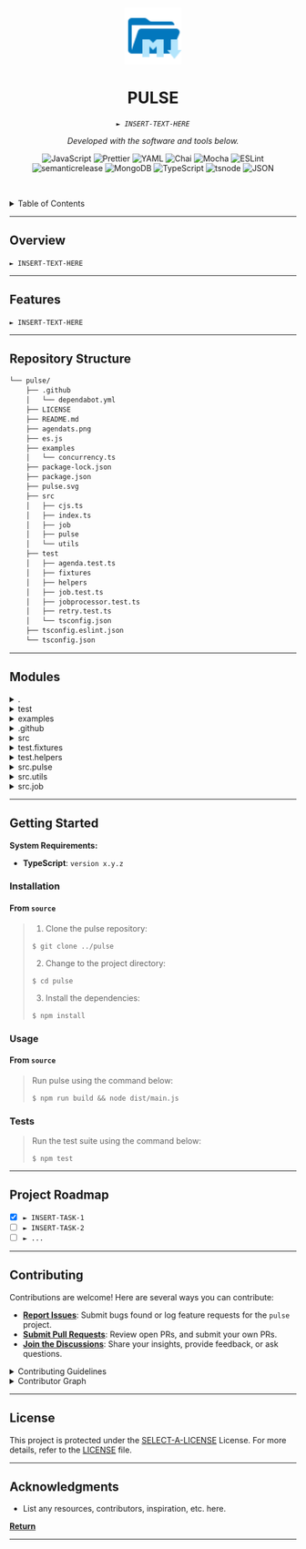 <p align="center">
  <img src="https://raw.githubusercontent.com/PKief/vscode-material-icon-theme/ec559a9f6bfd399b82bb44393651661b08aaf7ba/icons/folder-markdown-open.svg" width="100" alt="project-logo">
</p>
<p align="center">
    <h1 align="center">PULSE</h1>
</p>
<p align="center">
    <em><code>► INSERT-TEXT-HERE</code></em>
</p>
<p align="center">
	<!-- local repository, no metadata badges. -->
<p>
<p align="center">
		<em>Developed with the software and tools below.</em>
</p>
<p align="center">
	<img src="https://img.shields.io/badge/JavaScript-F7DF1E.svg?style=default&logo=JavaScript&logoColor=black" alt="JavaScript">
	<img src="https://img.shields.io/badge/Prettier-F7B93E.svg?style=default&logo=Prettier&logoColor=black" alt="Prettier">
	<img src="https://img.shields.io/badge/YAML-CB171E.svg?style=default&logo=YAML&logoColor=white" alt="YAML">
	<img src="https://img.shields.io/badge/Chai-A30701.svg?style=default&logo=Chai&logoColor=white" alt="Chai">
	<img src="https://img.shields.io/badge/Mocha-8D6748.svg?style=default&logo=Mocha&logoColor=white" alt="Mocha">
	<img src="https://img.shields.io/badge/ESLint-4B32C3.svg?style=default&logo=ESLint&logoColor=white" alt="ESLint">
	<br>
	<img src="https://img.shields.io/badge/semanticrelease-494949.svg?style=default&logo=semantic-release&logoColor=white" alt="semanticrelease">
	<img src="https://img.shields.io/badge/MongoDB-47A248.svg?style=default&logo=MongoDB&logoColor=white" alt="MongoDB">
	<img src="https://img.shields.io/badge/TypeScript-3178C6.svg?style=default&logo=TypeScript&logoColor=white" alt="TypeScript">
	<img src="https://img.shields.io/badge/tsnode-3178C6.svg?style=default&logo=ts-node&logoColor=white" alt="tsnode">
	<img src="https://img.shields.io/badge/JSON-000000.svg?style=default&logo=JSON&logoColor=white" alt="JSON">
</p>

<br><!-- TABLE OF CONTENTS -->
<details>
  <summary>Table of Contents</summary><br>

- [ Overview](#-overview)
- [ Features](#-features)
- [ Repository Structure](#-repository-structure)
- [ Modules](#-modules)
- [ Getting Started](#-getting-started)
  - [ Installation](#-installation)
  - [ Usage](#-usage)
  - [ Tests](#-tests)
- [ Project Roadmap](#-project-roadmap)
- [ Contributing](#-contributing)
- [ License](#-license)
- [ Acknowledgments](#-acknowledgments)
</details>
<hr>

##  Overview

<code>► INSERT-TEXT-HERE</code>

---

##  Features

<code>► INSERT-TEXT-HERE</code>

---

##  Repository Structure

```sh
└── pulse/
    ├── .github
    │   └── dependabot.yml
    ├── LICENSE
    ├── README.md
    ├── agendats.png
    ├── es.js
    ├── examples
    │   └── concurrency.ts
    ├── package-lock.json
    ├── package.json
    ├── pulse.svg
    ├── src
    │   ├── cjs.ts
    │   ├── index.ts
    │   ├── job
    │   ├── pulse
    │   └── utils
    ├── test
    │   ├── agenda.test.ts
    │   ├── fixtures
    │   ├── helpers
    │   ├── job.test.ts
    │   ├── jobprocessor.test.ts
    │   ├── retry.test.ts
    │   └── tsconfig.json
    ├── tsconfig.eslint.json
    └── tsconfig.json
```

---

##  Modules

<details closed><summary>.</summary>

| File                                         | Summary                                                                                                                                                                                                                                                                                                                                                                                                                                                                                                                                                                                                                                                                                                                                                                                                                                                                                                                                                                                                                                                                                                                                                                                                                                                                                                 |
| ---                                          | ---                                                                                                                                                                                                                                                                                                                                                                                                                                                                                                                                                                                                                                                                                                                                                                                                                                                                                                                                                                                                                                                                                                                                                                                                                                                                                                     |
| [tsconfig.eslint.json](tsconfig.eslint.json) | Extends the base TypeScript configuration and includes both source and test directories, allowing JavaScript files inclusion and static type checking during the linting process, to ensure code quality and maintainability in the Pulse project.                                                                                                                                                                                                                                                                                                                                                                                                                                                                                                                                                                                                                                                                                                                                                                                                                                                                                                                                                                                                                                                      |
| [package-lock.json](package-lock.json)       | This code file is a vital part of the pulse' repository, an open-source project primarily aimed at schdeuling and executing tasks in JavaScript. The file is designed to support the central functionality of the repository by providing definitions and configurations needed for task scheduling and concurrency management. With respect to the project's architecture, this file is critical for defining the execution flow and protocols according to which tasks are scheduled and executed. Furthermore, it plays a crucial role in managing concurrency, thereby ensuring efficient task handling in multi-threaded environments.Under the pulse repository, the examples/concurrency.ts file serves as an example of how to use the main libraries and APIs provided by the repository for task management, while the src directory contains the primary codebase, with index.ts serving as the entry point. In addition, job and pulse directories likely contain different aspects of job scheduling and task management logic. The test directory is used for writing and storing test scripts and ensures the codebase's quality and correctness. Overall, the codebase focuses on ensuring efficient task scheduling, execution, and concurrency management in JavaScript environments. |
| [package.json](package.json)                 | Package.json serves as the pulse project's manifest, outlining key details about the MongoDB-powered scheduling library for Node.js. It lists the project's dependencies, scripts for automated tasks like testing and building, as well as metadata like the author's info, license, and versioning details.                                                                                                                                                                                                                                                                                                                                                                                                                                                                                                                                                                                                                                                                                                                                                                                                                                                                                                                                                                                           |
| [tsconfig.json](tsconfig.json)               | The tsconfig.json provides configuration settings for the TypeScript compiler, specifying general settings like the ECMAScript target version and module resolution strategy. It additionally directs the compiler towards specific directories for input and output, while enforcing strict type-checking and additional checks for robust code quality.                                                                                                                                                                                                                                                                                                                                                                                                                                                                                                                                                                                                                                                                                                                                                                                                                                                                                                                                               |
| [es.js](es.js)                               | Serves as a JavaScript entry point, linking to the main index file in the distribution directory. This emphasizes modularity and streamlines the process of importing or requiring code from the pulse repository.                                                                                                                                                                                                                                                                                                                                                                                                                                                                                                                                                                                                                                                                                                                                                                                                                                                                                                                                                                                                                                                                                      |

</details>

<details closed><summary>test</summary>

| File                                              | Summary                                                                                                                                                                                                                                                                                                                                                                                                                                                                                                                                                                                                                                                                                                         |
| ---                                               | ---                                                                                                                                                                                                                                                                                                                                                                                                                                                                                                                                                                                                                                                                                                             |
| [jobprocessor.test.ts](test/jobprocessor.test.ts) | Tests the JobProcessor class of the Pulse library in the pulse repository. These test cases ensure that the job scheduler correctly throws errors, handles running stats, manages job queue sizes, handles timeouts, and respects concurrency limits, thus ensuring the robustness of the overall system.                                                                                                                                                                                                                                                                                                                                                                                                       |
| [retry.test.ts](test/retry.test.ts)               | Retry.test.ts ensures effective handling of job retries in the Pulse application. It conducts tests for the setup and teardown of the Pulse instances, and verifies the job retry functionality with expected failures and successful completions.                                                                                                                                                                                                                                                                                                                                                                                                                                                              |
| [agenda.test.ts](test/agenda.test.ts)             | The `agenda.test.ts` file, located in the `test` directory of the `pulse` repository, is primarily responsible for testing the main functionalities of the Agenda component of the system. It uses importing mechanisms to bring in necessary modules and functions, then ensures these components are running as expected. The file's purpose aligns with the overall aim of maintaining the integrity, reliability, and robustness of the Pulse system, offering a means to assess and validate that the Agenda functionalities are correctly implemented and are performing optimally within the broader context of the repository's architecture.                                                           |
| [job.test.ts](test/job.test.ts)                   | This `job.test.ts` file is part of the repositorys testing suite, located under the parent directory `test`. The primary purpose of this file is to test job-related functionalities within the `pulse` project. It aims to ensure that the overall job processing component of the application's architecture is working as expected. The file imports necessary modules to execute its testing operations, which include path handling and child processes management. Please note that the specific tests that are run by this file depend on its further contents, which are not included in the details provided. The outcome of these tests contributes to the reliability and robustness of the project. |
| [tsconfig.json](test/tsconfig.json)               | Expanding on the parent configuration, test/tsconfig.json directs the TypeScript compiler for the test environment. It prevents code emitting and sets the root directory, while including source and test directories for compilation.                                                                                                                                                                                                                                                                                                                                                                                                                                                                         |

</details>

<details closed><summary>examples</summary>

| File                                      | Summary                                                                                                                                                                                                                                                                                                           |
| ---                                       | ---                                                                                                                                                                                                                                                                                                               |
| [concurrency.ts](examples/concurrency.ts) | Demonstrates how to manage concurrent job execution in Pulse, a database-centric job scheduling library. The file exemplifies defining, running, and monitoring long-running jobs while maintaining control of job concurrency and completion. It also showcases the lockLifetime feature to prevent job overlap. |

</details>

<details closed><summary>.github</summary>

| File                                     | Summary                                                                                                                                                                                                                                                                       |
| ---                                      | ---                                                                                                                                                                                                                                                                           |
| [dependabot.yml](.github/dependabot.yml) | Upgrades dependencies regularly by enabling Dependabots weekly updates at the root directory. Simplifies maintenance and boosts project reliability by keeping the projects software ecosystem up-to-date. Helps prevent possible vulnerabilities from outdated dependencies. |

</details>

<details closed><summary>src</summary>

| File                     | Summary                                                                                                                                                                                                                                                                                                                    |
| ---                      | ---                                                                                                                                                                                                                                                                                                                        |
| [cjs.ts](src/cjs.ts)     | Serves as a bridge for common JS exports, specifically for the Pulse class, within the pulse repository. Offers backward compatibility by accommodating both new module import format and the older common JS standard.                                                                                                    |
| [index.ts](src/index.ts) | Src/index.ts serves as a central hub for the repository's primary functionalities. It exports key modules relevant to job scheduling, including job repeat options, job prioritization, and processing definitions. Furthermore, it provides access to the Pulse module, which is the main entry point of the application. |

</details>

<details closed><summary>test.fixtures</summary>

| File                                                       | Summary                                                                                                                                                                                                                                                                                                                 |
| ---                                                        | ---                                                                                                                                                                                                                                                                                                                     |
| [agenda-instance.ts](test/fixtures/agenda-instance.ts)     | Establishes an instance of Pulse, the project's job scheduling component, for testing purposes. This file initiates connection to a database, loads selected tests, starts the scheduler and ensures graceful shutdown from tests. This component is integral to the repository's testing infrastructure.               |
| [someJobDefinition.ts](test/fixtures/someJobDefinition.ts) | Defines a task within the Pulse job scheduling system, triggering a console log statement or an intended error based on the job attributes. Helps test the robustness and error handling capabilities of the Pulse system.                                                                                              |
| [add-tests.ts](test/fixtures/add-tests.ts)                 | Add-tests.ts orchestrates various tests for the scheduling system of the pulse repository. The tests define and execute different types of jobs, such as daily jobs and jobs scheduled for the future or past. This contributes to the robustness and reliability of the scheduling functionality in the pulse project. |

</details>

<details closed><summary>test.helpers</summary>

| File                                            | Summary                                                                                                                                                                                                                                                                                            |
| ---                                             | ---                                                                                                                                                                                                                                                                                                |
| [forkHelper.ts](test/helpers/forkHelper.ts)     | ForkHelper.ts enables the initialization and management of forked jobs by processing command line arguments, initializing a new Agenda with these parameters, connecting to the database, and running the requested job. It also handles graceful exits and error reporting for the child process. |
| [mock-mongodb.ts](test/helpers/mock-mongodb.ts) | Establishing an in-memory MongoDB server for testing, mock-mongodb.ts provides a mock database environment. The script initializes a server, generates a database connection, and outlines methods for disconnection, significantly improving test efficiency and isolation.                       |

</details>

<details closed><summary>src.pulse</summary>

| File                                                             | Summary                                                                                                                                                                                                                                                                                                            |
| ---                                                              | ---                                                                                                                                                                                                                                                                                                                |
| [has-mongo-protocol.ts](src/pulse/has-mongo-protocol.ts)         | Validates MongoDB connection URLs within the pulse repository, ensuring they follow the necessary protocol structure, contributing to a reliable database interaction process.                                                                                                                                     |
| [default-concurrency.ts](src/pulse/default-concurrency.ts)       | DefaultConcurrency.ts is a key component in the pulse repository, responsible for setting the default concurrency for each job. By defining the number of concurrent tasks, it contributes to managing task execution and resource allocation, which is integral to the overall system's performance.              |
| [name.ts](src/pulse/name.ts)                                     | Establishes a naming mechanism for the Pulse queue. By defining the pulse instance name, it aids in the organization and identification of various pulse objects, improving maintainability across the pulse repository.                                                                                           |
| [drain.ts](src/pulse/drain.ts)                                   | Drain.ts in src/pulse handles job processing intervals within the Pulse project. It clears the job processing interval, ensuring all running jobs complete by listening for a complete event before resolving. It aids in managing the progress of concurrent tasks and their optimal resolution.                  |
| [enable.ts](src/pulse/enable.ts)                                 | Enable.ts within the Pulse module enables jobs matching a specific MongoDB query by setting the disabled flag to false. This function, invoked by client code, Pulse.purge(), or Job.remove(), returns a promise containing the number of modified documents.                                                      |
| [schedule.ts](src/pulse/schedule.ts)                             | Schedule.ts enables job scheduling at specific times in the Pulse repository. It can handle multiple jobs, providing the ability to create and schedule individual or arrays of jobs, thereby enhancing the applications concurrency capabilities. It also ensures proper type handling for job names.             |
| [default-lock-lifetime.ts](src/pulse/default-lock-lifetime.ts)   | Defines the DefaultLockLifetime feature in the pulse application, enabling users to customize the default lock time or reset it to the pre-defined standard of 10 minutes. This component is integral to managing concurrency and ensuring smooth functionality within the application's job processing ecosystem. |
| [db-init.ts](src/pulse/db-init.ts)                               | Initiates and sets up the collection managing Jobs in the Pulse repository. The dbInit function gives the flexibility to designate the collection name and provides callback functionalities. Indexes for easier querying are automatically created, unless manually deactivated, to enhance database performance. |
| [process-every.ts](src/pulse/process-every.ts)                   | Defines the default processing interval for the Pulse module. In the processEvery function, a human-readable time string is converted into milliseconds, which are then used to set the interval frequency, thus controlling the rate of job processing in the pulse framework.                                    |
| [disable.ts](src/pulse/disable.ts)                               | Disables specific jobs in the Pulse system based on a MongoDB query, enhancing manageability of task execution. The modification contributes to the robust job processing mechanism in the repositorys architecture.                                                                                               |
| [jobs.ts](src/pulse/jobs.ts)                                     | In the overarching Pulse repository, the file at src/pulse/jobs.ts retrieves and organizes job details from a MongoDB collection based on customizable parameters. It dynamically generates job objects, enabling efficient job mapping, thus allowing for thorough database management and job processing.        |
| [start.ts](src/pulse/start.ts)                                   | Start.ts initiates job processing within the Pulse application. It ensures that jobs are scheduled and executed periodically and efficiently as long as a database connection is established beforehand, ensuring seamless workflow management within the larger repository architecture.                          |
| [every.ts](src/pulse/every.ts)                                   | The every.ts script in the pulse directory schedules and manages jobs at specified intervals. The functionality determines whether one or multiple jobs are to be set up, provides job data, and issues options to run these jobs, returning an array of Job instances upon creation.                              |
| [max-concurrency.ts](src/pulse/max-concurrency.ts)               | Regulates global job concurrency within the Pulse application. The maxConcurrency function in max-concurrency.ts, within pulse, aids in setting an optimal concurrency level, enhancing the scalability and performance of job processing across multiple types, and returning the updated Pulse instance.         |
| [purge.ts](src/pulse/purge.ts)                                   | Purge.ts functions as a mechanism within the Pulse module to clear all jobs within a queue. Using this, all defined jobs can be removed, aiding in better queue management. The process either completes successfully or provides an error if job cancellation fails.                                              |
| [now.ts](src/pulse/now.ts)                                       | Within the pulse module of the repository, now.ts enables the creation of immediate jobs. It accepts a job name and data, schedules the job for the current moment, saves it, and throws an optional error if job creation fails.                                                                                  |
| [default-lock-limit.ts](src/pulse/default-lock-limit.ts)         | Sets a default lock limit per job type within the Pulse application. This feature enhances the control and flexibility over concurrent tasks by allowing users to specify maximum allowable simultaneous locks on individual jobs. It utilizes a debugging utility, making the process traceable and debuggable.   |
| [stop.ts](src/pulse/stop.ts)                                     | Stop.ts in the Pulse directory terminates the job processing interval, effectively halting the Pulse programs execution. This simplifies job management by unlocking all current jobs, allowing them to be rerun, and ensuring robust management of job intervals within the application.                          |
| [database.ts](src/pulse/database.ts)                             | <code>► INSERT-TEXT-HERE</code>                                                                                                                                                                                                                                                                                    |
| [sort.ts](src/pulse/sort.ts)                                     | Sort.ts provides functionality for setting the sorting query for locating the upcoming job in the Pulse software. It primarily manipulates the query sequence of job priority and run timing, enhancing the efficiency of job scheduling in MongoDB.                                                               |
| [mongo.ts](src/pulse/mongo.ts)                                   | <code>► INSERT-TEXT-HERE</code>                                                                                                                                                                                                                                                                                    |
| [cancel.ts](src/pulse/cancel.ts)                                 | <code>► INSERT-TEXT-HERE</code>                                                                                                                                                                                                                                                                                    |
| [index.ts](src/pulse/index.ts)                                   | <code>► INSERT-TEXT-HERE</code>                                                                                                                                                                                                                                                                                    |
| [define.ts](src/pulse/define.ts)                                 | <code>► INSERT-TEXT-HERE</code>                                                                                                                                                                                                                                                                                    |
| [create.ts](src/pulse/create.ts)                                 | <code>► INSERT-TEXT-HERE</code>                                                                                                                                                                                                                                                                                    |
| [find-and-lock-next-job.ts](src/pulse/find-and-lock-next-job.ts) | <code>► INSERT-TEXT-HERE</code>                                                                                                                                                                                                                                                                                    |
| [job-processing-queue.ts](src/pulse/job-processing-queue.ts)     | <code>► INSERT-TEXT-HERE</code>                                                                                                                                                                                                                                                                                    |
| [lock-limit.ts](src/pulse/lock-limit.ts)                         | LockLimit is a component within the Pulse repository. It primarily establishes the maximum number of jobs that can be concurrently locked. It is instrumental in managing computational resources and optimizes the execution of tasks by preventing overloading.                                                  |
| [close.ts](src/pulse/close.ts)                                   | Closes database connections underlying the Pulse instance in the pulse directory. This operation only executes if Pulse was started without a preconfigured MongoDB instance. Offers an optional force closure, bypassing event emissions.                                                                         |
| [save-job.ts](src/pulse/save-job.ts)                             | <code>► INSERT-TEXT-HERE</code>                                                                                                                                                                                                                                                                                    |

</details>

<details closed><summary>src.utils</summary>

| File                                             | Summary                                                                                                                                                                                                 |
| ---                                              | ---                                                                                                                                                                                                     |
| [parse-priority.ts](src/utils/parse-priority.ts) | <code>► INSERT-TEXT-HERE</code>                                                                                                                                                                         |
| [process-jobs.ts](src/utils/process-jobs.ts)     | <code>► INSERT-TEXT-HERE</code>                                                                                                                                                                         |
| [create-job.ts](src/utils/create-job.ts)         | Creates a new job object within the Pulse project by utilizing job data input and producing an instance of Job. It plays a critical role in job management and initiation in the system's architecture. |
| [index.ts](src/utils/index.ts)                   | <code>► INSERT-TEXT-HERE</code>                                                                                                                                                                         |

</details>

<details closed><summary>src.job</summary>

| File                                                       | Summary                                                                                                                                                                                                                                                                              |
| ---                                                        | ---                                                                                                                                                                                                                                                                                  |
| [enable.ts](src/job/enable.ts)                             | Enables a specific job type to run within the Pulse system. By switching the disabled attribute to false, it allows the assignment and execution of job types, contributing to systematic task distribution and concurrent operations in the parent repository.                      |
| [is-running.ts](src/job/is-running.ts)                     | <code>► INSERT-TEXT-HERE</code>                                                                                                                                                                                                                                                      |
| [schedule.ts](src/job/schedule.ts)                         | Serves as the heart of job scheduling in the Pulse repository. The schedule function enables jobs to be planned for a specified time, processing both standard and non-standard date formats. It fundamentally enhances the job processing system by assisting with task automation. |
| [touch.ts](src/job/touch.ts)                               | <code>► INSERT-TEXT-HERE</code>                                                                                                                                                                                                                                                      |
| [compute-next-run-at.ts](src/job/compute-next-run-at.ts)   | <code>► INSERT-TEXT-HERE</code>                                                                                                                                                                                                                                                      |
| [to-json.ts](src/job/to-json.ts)                           | <code>► INSERT-TEXT-HERE</code>                                                                                                                                                                                                                                                      |
| [repeat-at.ts](src/job/repeat-at.ts)                       | RepeatAt establishes a recurring cycle for a particular job within the Pulse framework. It interacts directly with job attributes, allowing you to specify the time for job repetition in a readable format or numeric value.                                                        |
| [set-shouldsaveresult.ts](src/job/set-shouldsaveresult.ts) | <code>► INSERT-TEXT-HERE</code>                                                                                                                                                                                                                                                      |
| [disable.ts](src/job/disable.ts)                           | Leveraging the Job class, disable.ts empowers users to prevent specific job types from executing within the Pulse repository's task management system by setting the job's status to disabled.                                                                                       |
| [fail.ts](src/job/fail.ts)                                 | <code>► INSERT-TEXT-HERE</code>                                                                                                                                                                                                                                                      |
| [priority.ts](src/job/priority.ts)                         | <code>► INSERT-TEXT-HERE</code>                                                                                                                                                                                                                                                      |
| [remove.ts](src/job/remove.ts)                             | Within the pulse repository, remove.ts effectively cancels and eliminates a job from the MongoDB database, returning the operation's success status. It utilises a Job object's attributes, delivering crucial functionality for the job management process.                         |
| [unique.ts](src/job/unique.ts)                             | <code>► INSERT-TEXT-HERE</code>                                                                                                                                                                                                                                                      |
| [index.ts](src/job/index.ts)                               | <code>► INSERT-TEXT-HERE</code>                                                                                                                                                                                                                                                      |
| [repeat-every.ts](src/job/repeat-every.ts)                 | <code>► INSERT-TEXT-HERE</code>                                                                                                                                                                                                                                                      |
| [run.ts](src/job/run.ts)                                   | <code>► INSERT-TEXT-HERE</code>                                                                                                                                                                                                                                                      |
| [save.ts](src/job/save.ts)                                 | Saves jobs into the MongoDB database. As part of the job module in the src directory, it enables asynchronous saving operations, returning an instance of the Job once it's successfully saved or error notifications if the operation failed.                                       |

</details>

---

##  Getting Started

**System Requirements:**

* **TypeScript**: `version x.y.z`

###  Installation

<h4>From <code>source</code></h4>

> 1. Clone the pulse repository:
>
> ```console
> $ git clone ../pulse
> ```
>
> 2. Change to the project directory:
> ```console
> $ cd pulse
> ```
>
> 3. Install the dependencies:
> ```console
> $ npm install
> ```

###  Usage

<h4>From <code>source</code></h4>

> Run pulse using the command below:
> ```console
> $ npm run build && node dist/main.js
> ```

###  Tests

> Run the test suite using the command below:
> ```console
> $ npm test
> ```

---

##  Project Roadmap

- [X] `► INSERT-TASK-1`
- [ ] `► INSERT-TASK-2`
- [ ] `► ...`

---

##  Contributing

Contributions are welcome! Here are several ways you can contribute:

- **[Report Issues](https://local/pulse/issues)**: Submit bugs found or log feature requests for the `pulse` project.
- **[Submit Pull Requests](https://local/pulse/blob/main/CONTRIBUTING.md)**: Review open PRs, and submit your own PRs.
- **[Join the Discussions](https://local/pulse/discussions)**: Share your insights, provide feedback, or ask questions.

<details closed>
<summary>Contributing Guidelines</summary>

1. **Fork the Repository**: Start by forking the project repository to your local account.
2. **Clone Locally**: Clone the forked repository to your local machine using a git client.
   ```sh
   git clone ../pulse
   ```
3. **Create a New Branch**: Always work on a new branch, giving it a descriptive name.
   ```sh
   git checkout -b new-feature-x
   ```
4. **Make Your Changes**: Develop and test your changes locally.
5. **Commit Your Changes**: Commit with a clear message describing your updates.
   ```sh
   git commit -m 'Implemented new feature x.'
   ```
6. **Push to local**: Push the changes to your forked repository.
   ```sh
   git push origin new-feature-x
   ```
7. **Submit a Pull Request**: Create a PR against the original project repository. Clearly describe the changes and their motivations.
8. **Review**: Once your PR is reviewed and approved, it will be merged into the main branch. Congratulations on your contribution!
</details>

<details closed>
<summary>Contributor Graph</summary>
<br>
<p align="center">
   <a href="https://local{/pulse/}graphs/contributors">
      <img src="https://contrib.rocks/image?repo=pulse">
   </a>
</p>
</details>

---

##  License

This project is protected under the [SELECT-A-LICENSE](https://choosealicense.com/licenses) License. For more details, refer to the [LICENSE](https://choosealicense.com/licenses/) file.

---

##  Acknowledgments

- List any resources, contributors, inspiration, etc. here.

[**Return**](#-overview)

---

